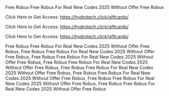 Free Robux Free Robux For Real New Codes 2025 Without Offer Free Robux

Click Here to Get Access: https://hydrotech.click/giftcards/

Click Here to Get Access: https://hydrotech.click/giftcards/

Click Here to Get Access: https://hydrotech.click/giftcards/

Free Robux Free Robux For Real New Codes 2025 Without Offer Free Robux, Free Robux Free Robux For Real New Codes 2025 Without Offer Free Robux, Free Robux Free Robux For Real New Codes 2025 Without Offer Free Robux, Free Robux Free Robux For Real New Codes 2025 Without Offer Free Robux, Free Robux Free Robux For Real New Codes 2025 Without Offer Free Robux, Free Robux Free Robux For Real New Codes 2025 Without Offer Free Robux, Free Robux Free Robux For Real New Codes 2025 Without Offer Free Robux, Free Robux Free Robux For Real New Codes 2025 Without Offer Free Robux
